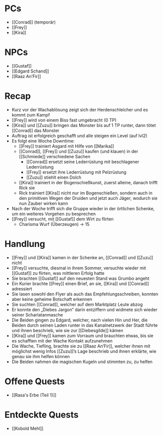 # PCs

- [[Conrad]] (temporär)
- [[Frey]]
- [[Kira]]

# NPCs

- [[Gustaf]]
- [[Edgard Schand]]
- [[Raaz An’Fir]]

# Recap

- Kurz vor der Wachablösung zeigt sich der Herdenschleicher und es kommt zum Kampf
- [[Frey]] wird von einem Biss fast umgebracht (0 TP)
- [[Kira]] und [[Zuzu]] bringen das Monster bis auf 1 TP runter, dann tötet [[Conrad]] das Monster
- Auftrag ist erfolgreich geschafft und alle steigen ein Level (auf lvl2)
- Es folgt eine Woche Downtime:
	- [[Frey]] trainiert Asgard mit Hilfe von [[Marika]]
	- [[Conrad]], [[Frey]] und [[Zuzu]] kaufen (und klauen) in der [[Schmiede]] verschiedene Sachen
		- [[Conrad]] ersetzt seine Lederrüstung mit beschlagener Lederrüstung
		- [[Frey]] ersetzt ihre Lederrüstung mit Pelzrüstung
		- [[Zuzu]] stiehlt einen Dolch
	- [[Kira]] trainiert in der Bogenschießkunst, zuerst alleine, danach trifft Rick sie
	- Rick trainiert [[Kira]] nicht nur im Bogenschießen, sondern auch in den primitiven Wegen der Druiden und jetzt auch Jäger, wodurch sie nun Zauber wirken kann
- Nach der Woche trifft sich die Gruppe wieder in der örtlichen Schenke, um ein weiteres Vorgehen zu besprechen
- [[Frey]] versucht, mit [[Gustaf]] dem Wirt zu flirten
	- Charisma Wurf (Überzeugen) -> 15

# Handlung

- [[Frey]] und [[Kira]] kamen in der Schenke an, [[Conrad]] und [[Zuzu]] nicht
- [[Frey]] versuchte, diesmal in ihrem Sommer, versuchte wieder mit [[Gustaf]] zu flirten, was mittleren Erfolg hatte
- Sie brachten [[Gustaf]] auf den neuesten Stand was Grumbo angeht
- Ein Kurier brachte [[Frey]] einen Brief, an sie, [[Kira]] und [[Conrad]] adressiert
- Sie lasen sowohl den Flyer als auch das Empfehlungsschreiben, konnten aber keine geheime Botschaft erkennen
- Sie suchten [[Conrad]], welcher auf dem Marktplatz Leute abzog
- Er konnte den „Diebes Jargon“ darin entziffern und widmete sich wieder seiner Scharlatanmasche
- Die Beiden gingen zu Edgard, welcher, nach vielen Hin und Her, die Beiden durch seinen Laden runter in das Kanalnetzwerk der Stadt führte und ihnen beschrieb, wie sie zur [[Diebesgilde]] kämen
- [[Kira]] und [[Frey]] kamen zum Vorraum und brauchten etwas, bis sie es schafften mit der Wache Kontakt aufzunehmen
- Die Wache, Tiefling, brachte sie zu [[Raaz An’Fir]], welcher ihnen mit möglichst wenig Infos [[Zuzu]]’s Lage beschrieb und ihnen erklärte, wie genau sie ihm helfen können
- Die Beiden nahmen die magischen Kugeln und stimmten zu, zu helfen

# Offene Quests

- [[Rasa's Erbe (Teil 1)]]

# Entdeckte Quests

- [[Kobold Mehl]]

